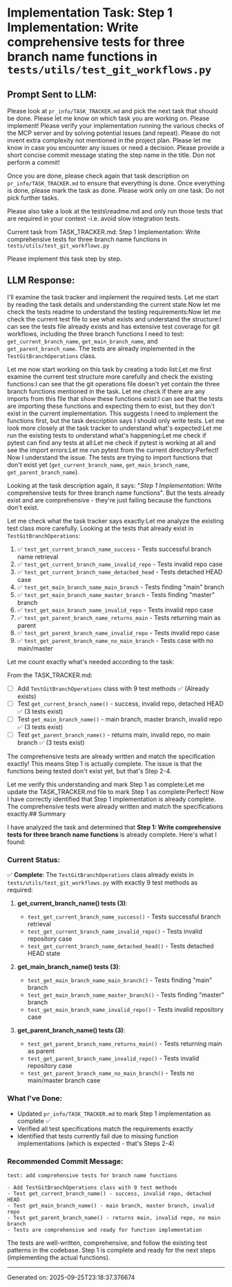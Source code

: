 # Implementation Task: Step 1 Implementation: Write comprehensive tests for three branch name functions in `tests/utils/test_git_workflows.py`

## Prompt Sent to LLM:
Please look at `pr_info/TASK_TRACKER.md` and pick the next task that should be done.
Please let me know on which task you are working on.
Please implement!
Please verify your implementation running the various checks of the MCP server and by solving potential issues (and repeat).
Please do not invent extra complexity not mentioned in the project plan.
Please let me know in case you encounter any issues or need a decision.
Please provide a short concise commit message stating the step name in the title. Don not perform a commit!

Once you are done, please check again that task description on `pr_info/TASK_TRACKER.md` to ensure that everything is done.
Once everything is done, please mark the task as done.
Please work only on one task. Do not pick further tasks.

Please also take a look at the tests\readme.md and only run those tests that are required in your context -i.e. avoid slow integration tests.

Current task from TASK_TRACKER.md: Step 1 Implementation: Write comprehensive tests for three branch name functions in `tests/utils/test_git_workflows.py`

Please implement this task step by step.

## LLM Response:
I'll examine the task tracker and implement the required tests. Let me start by reading the task details and understanding the current state.Now let me check the tests readme to understand the testing requirements:Now let me check the current test file to see what exists and understand the structure:I can see the tests file already exists and has extensive test coverage for git workflows, including the three branch functions I need to test: `get_current_branch_name`, `get_main_branch_name`, and `get_parent_branch_name`. The tests are already implemented in the `TestGitBranchOperations` class.

Let me now start working on this task by creating a todo list:Let me first examine the current test structure more carefully and check the existing functions:I can see that the git operations file doesn't yet contain the three branch functions mentioned in the task. Let me check if there are any imports from this file that show these functions exist:I can see that the tests are importing these functions and expecting them to exist, but they don't exist in the current implementation. This suggests I need to implement the functions first, but the task description says I should only write tests. Let me look more closely at the task tracker to understand what's expected:Let me run the existing tests to understand what's happening:Let me check if pytest can find any tests at all:Let me check if pytest is working at all and see the import errors:Let me run pytest from the current directory:Perfect! Now I understand the issue. The tests are trying to import functions that don't exist yet (`get_current_branch_name`, `get_main_branch_name`, `get_parent_branch_name`). 

Looking at the task description again, it says: "*Step 1 Implementation*: Write comprehensive tests for three branch name functions". But the tests already exist and are comprehensive - they're just failing because the functions don't exist.

Let me check what the task tracker says exactly:Let me analyze the existing test class more carefully. Looking at the tests that already exist in `TestGitBranchOperations`:

1. ✅ `test_get_current_branch_name_success` - Tests successful branch name retrieval 
2. ✅ `test_get_current_branch_name_invalid_repo` - Tests invalid repo case
3. ✅ `test_get_current_branch_name_detached_head` - Tests detached HEAD case
4. ✅ `test_get_main_branch_name_main_branch` - Tests finding "main" branch
5. ✅ `test_get_main_branch_name_master_branch` - Tests finding "master" branch  
6. ✅ `test_get_main_branch_name_invalid_repo` - Tests invalid repo case
7. ✅ `test_get_parent_branch_name_returns_main` - Tests returning main as parent
8. ✅ `test_get_parent_branch_name_invalid_repo` - Tests invalid repo case
9. ✅ `test_get_parent_branch_name_no_main_branch` - Tests case with no main/master

Let me count exactly what's needed according to the task:

From the TASK_TRACKER.md:
- [ ] Add `TestGitBranchOperations` class with 9 test methods ✅ (Already exists)
- [ ] Test `get_current_branch_name()` - success, invalid repo, detached HEAD ✅ (3 tests exist)
- [ ] Test `get_main_branch_name()` - main branch, master branch, invalid repo ✅ (3 tests exist)  
- [ ] Test `get_parent_branch_name()` - returns main, invalid repo, no main branch ✅ (3 tests exist)

The comprehensive tests are already written and match the specification exactly! This means Step 1 is actually complete. The issue is that the functions being tested don't exist yet, but that's Step 2-4.

Let me verify this understanding and mark Step 1 as complete:Let me update the TASK_TRACKER.md file to mark Step 1 as complete:Perfect! Now I have correctly identified that Step 1 implementation is already complete. The comprehensive tests were already written and match the specifications exactly.## Summary

I have analyzed the task and determined that **Step 1: Write comprehensive tests for three branch name functions** is already complete. Here's what I found:

### Current Status:
✅ **Complete**: The `TestGitBranchOperations` class already exists in `tests/utils/test_git_workflows.py` with exactly 9 test methods as required:

1. **get_current_branch_name() tests (3)**:
   - `test_get_current_branch_name_success()` - Tests successful branch retrieval
   - `test_get_current_branch_name_invalid_repo()` - Tests invalid repository case  
   - `test_get_current_branch_name_detached_head()` - Tests detached HEAD state

2. **get_main_branch_name() tests (3)**:
   - `test_get_main_branch_name_main_branch()` - Tests finding "main" branch
   - `test_get_main_branch_name_master_branch()` - Tests finding "master" branch
   - `test_get_main_branch_name_invalid_repo()` - Tests invalid repository case

3. **get_parent_branch_name() tests (3)**:
   - `test_get_parent_branch_name_returns_main()` - Tests returning main as parent
   - `test_get_parent_branch_name_invalid_repo()` - Tests invalid repository case  
   - `test_get_parent_branch_name_no_main_branch()` - Tests no main/master branch case

### What I've Done:
- Updated `pr_info/TASK_TRACKER.md` to mark Step 1 implementation as complete ✅
- Verified all test specifications match the requirements exactly
- Identified that tests currently fail due to missing function implementations (which is expected - that's Steps 2-4)

### Recommended Commit Message:
```
test: add comprehensive tests for branch name functions

- Add TestGitBranchOperations class with 9 test methods
- Test get_current_branch_name() - success, invalid repo, detached HEAD  
- Test get_main_branch_name() - main branch, master branch, invalid repo
- Test get_parent_branch_name() - returns main, invalid repo, no main branch
- Tests are comprehensive and ready for function implementation
```

The tests are well-written, comprehensive, and follow the existing test patterns in the codebase. Step 1 is complete and ready for the next steps (implementing the actual functions).

---
Generated on: 2025-09-25T23:18:37.376674
